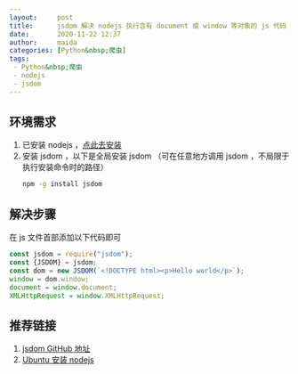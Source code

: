 ```yaml
---
layout:     post
title:      jsdom 解决 nodejs 执行含有 document 或 window 等对象的 js 代码
date:       2020-11-22 12:37
author:     maida
categories: [Python&nbsp;爬虫]
tags:
 - Python&nbsp;爬虫
 - nodejs
 - jsdom
---
```


## 环境需求
1. 已安装 nodejs ，[点此去安装](https://nodejs.org/zh-cn/download/)
2. 安装 jsdom ，以下是全局安装 jsdom （可在任意地方调用 jsdom ，不局限于执行安装命令时的路径）  
    ```bash
    npm -g install jsdom 
    ```

## 解决步骤
在 js 文件首部添加以下代码即可
```javascript
const jsdom = require("jsdom");
const {JSDOM} = jsdom;
const dom = new JSDOM(`<!DOCTYPE html><p>Hello world</p>`);
window = dom.window;
document = window.document;
XMLHttpRequest = window.XMLHttpRequest;
```

## 推荐链接
1. [jsdom GitHub 地址](https://github.com/jsdom/jsdom)
2. [Ubuntu 安装 nodejs](https://nodejs.org/zh-cn/download/package-manager/#debian-and-ubuntu-based-linux-distributions-enterprise-linux-fedora-and-snap-packages)
